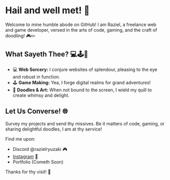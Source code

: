 # Hail and well met! 👋

Welcome to mine humble abode on GitHub! I am Raziel, a freelance web and game developer, versed in the arts of code, gaming, and the craft of doodling! 🎮✏️

## What Sayeth Thee? 💻🕹️🎨

- 💻 **Web Sorcery:** I conjure websites of splendour, pleasing to the eye and robust in function.
- 🕹️ **Game Making:** Yea, I forge digital realms for grand adventures!
- 🎨 **Doodles & Art:** When not bound to the screen, I wield my quill to create whimsy and delight.

## Let Us Converse! 🌐

Survey my projects and send thy missives. Be it matters of code, gaming, or sharing delightful doodles, I am at thy service!

Find me upon:

- Discord @razielryuzaki 🎮
- [Instagram](https://www.instagram.com/razielryuzaki/) 📸
- Portfolio (Cometh Soon)

Thanks for thy visit! 🚀

